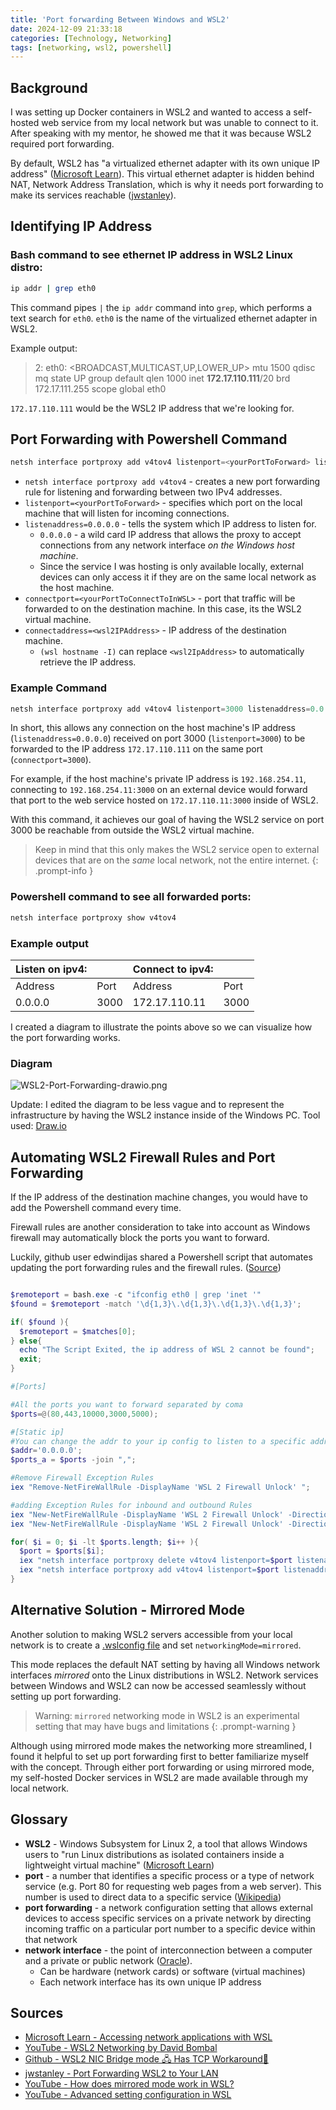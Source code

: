```yaml
---
title: 'Port forwarding Between Windows and WSL2'
date: 2024-12-09 21:33:18
categories: [Technology, Networking]
tags: [networking, wsl2, powershell]
---
```


## Background
I was setting up Docker containers in WSL2 and wanted to access a self-hosted web service from my local network but was unable to connect to it. After speaking with my mentor, he showed me that it was because WSL2 required port forwarding.

By default, WSL2 has "a virtualized ethernet adapter with its own unique IP address" ([Microsoft Learn](https://learn.microsoft.com/en-us/windows/wsl/networking#default-networking-mode-nat:~:text=WSL%202%20has%20a%20virtualized%20ethernet%20adapter%20with%20its%20own%20unique%20IP%20address.)). This virtual ethernet adapter is hidden behind NAT, Network Address Translation, which is why it needs port forwarding to make its services reachable ([jwstanley](https://jwstanly.com/blog/article/Port+Forwarding+WSL+2+to+Your+LAN/#:~:text=Your%20computer%20hides%20WSL2%20behind%20a%20NAT)).


## Identifying IP Address

### Bash command to see ethernet IP address in WSL2 Linux distro:
``` bash
ip addr | grep eth0
```
This command pipes `|` the `ip addr` command into `grep`, which performs a text search for `eth0`. `eth0` is the name of the virtualized ethernet adapter in WSL2. 

Example output:
> 2: eth0: <BROADCAST,MULTICAST,UP,LOWER_UP> mtu 1500 qdisc mq state UP group default qlen 1000
    inet **172.17.110.111**/20 brd 172.17.111.255 scope global eth0

`172.17.110.111` would be the WSL2 IP address that we're looking for.

## Port Forwarding with Powershell Command

``` powershell
netsh interface portproxy add v4tov4 listenport=<yourPortToForward> listenaddress=0.0.0.0 connectport=<yourPortToConnectToInWSL> connectaddress=<wsl2IPAddress>
```
* `netsh interface portproxy add v4tov4` - creates a new port forwarding rule for listening and forwarding between two IPv4 addresses.
* `listenport=<yourPortToForward>` - specifies which port on the local machine that will listen for incoming connections.
* `listenaddress=0.0.0.0` - tells the system which IP address to listen for.
  * `0.0.0.0` - a wild card IP address that allows the proxy to accept connections from any network interface *on the Windows host machine*. 
  * Since the service I was hosting is only available locally, external devices can only access it if they are on the same local network as the host machine.
* `connectport=<yourPortToConnectToInWSL>` - port that traffic will be forwarded to on the destination machine. In this case, its the WSL2 virtual machine. 
* `connectaddress=<wsl2IPAddress>` - IP address of the destination machine.
  * `(wsl hostname -I)` can replace `<wsl2IpAddress>` to automatically retrieve the IP address.

### Example Command
``` powershell
netsh interface portproxy add v4tov4 listenport=3000 listenaddress=0.0.0.0 connectport=3000 connectaddress=172.17.110.111
```
In short, this allows any connection on the host machine's IP address (`listenaddress=0.0.0.0`) received on port 3000 (`listenport=3000`) to be forwarded to the IP address `172.17.110.111` on the same port (`connectport=3000`). 

For example, if the host machine's private IP address is `192.168.254.11`, connecting to `192.168.254.11:3000` on an external device would forward that port to the web service hosted on `172.17.110.11:3000` inside of WSL2. 

With this command, it achieves our goal of having the WSL2 service on port 3000 be reachable from outside the WSL2 virtual machine.

> Keep in mind that this only makes the WSL2 service open to external devices that are on the *same* local network, not the entire internet. 
{: .prompt-info }

### Powershell command to see all forwarded ports:
``` powershell
netsh interface portproxy show v4tov4
```
### Example output

| Listen on ipv4: |      | Connect to ipv4: |      |
| :-------------- | :--- | :--------------- | :--- |
| Address         | Port | Address          | Port |
| 0.0.0.0         | 3000 | 172.17.110.11    | 3000 |

I created a diagram to illustrate the points above so we can visualize how the port forwarding works. 

### Diagram

![WSL2-Port-Forwarding-drawio.png](https://i.postimg.cc/rmncVXbn/WSL2-Port-Forwarding-drawio.png)

Update: I edited the diagram to be less vague and to represent the infrastructure by having the WSL2 instance inside of the Windows PC. Tool used: [Draw.io](https://app.diagrams.net/?splash=0&libs=aws4)

## Automating WSL2 Firewall Rules and Port Forwarding

If the IP address of the destination machine changes, you would have to add the Powershell command every time. 

Firewall rules are another consideration to take into account as Windows firewall may automatically block the ports you want to forward.

Luckily, github user edwindijas shared a Powershell script that automates updating the port forwarding rules and the firewall rules. ([Source](https://github.com/microsoft/WSL/issues/4150#issuecomment-504209723))

``` powershell

$remoteport = bash.exe -c "ifconfig eth0 | grep 'inet '"
$found = $remoteport -match '\d{1,3}\.\d{1,3}\.\d{1,3}\.\d{1,3}';

if( $found ){
  $remoteport = $matches[0];
} else{
  echo "The Script Exited, the ip address of WSL 2 cannot be found";
  exit;
}

#[Ports]

#All the ports you want to forward separated by coma
$ports=@(80,443,10000,3000,5000);

#[Static ip]
#You can change the addr to your ip config to listen to a specific address
$addr='0.0.0.0';
$ports_a = $ports -join ",";

#Remove Firewall Exception Rules
iex "Remove-NetFireWallRule -DisplayName 'WSL 2 Firewall Unlock' ";

#adding Exception Rules for inbound and outbound Rules
iex "New-NetFireWallRule -DisplayName 'WSL 2 Firewall Unlock' -Direction Outbound -LocalPort $ports_a -Action Allow -Protocol TCP";
iex "New-NetFireWallRule -DisplayName 'WSL 2 Firewall Unlock' -Direction Inbound -LocalPort $ports_a -Action Allow -Protocol TCP";

for( $i = 0; $i -lt $ports.length; $i++ ){
  $port = $ports[$i];
  iex "netsh interface portproxy delete v4tov4 listenport=$port listenaddress=$addr";
  iex "netsh interface portproxy add v4tov4 listenport=$port listenaddress=$addr connectport=$port connectaddress=$remoteport";
}
```

## Alternative Solution - Mirrored Mode

Another solution to making WSL2 servers accessible from your local network is to create a [.wslconfig file](https://learn.microsoft.com/en-us/windows/wsl/wsl-config#wslconfig) and set `networkingMode=mirrored`.

This mode replaces the default NAT setting by having all Windows network interfaces *mirrored* onto the Linux distributions in WSL2. Network services between Windows and WSL2 can now be accessed seamlessly without setting up port forwarding.

> Warning: `mirrored` networking mode in WSL2 is an experimental setting that may have bugs and limitations
{: .prompt-warning }

Although using mirrored mode makes the networking more streamlined, I found it helpful to set up port forwarding first to better familiarize myself with the concept. Through either port forwarding or using mirrored mode, my self-hosted Docker services in WSL2 are made available through my local network.

## Glossary
* **WSL2** - Windows Subsystem for Linux 2, a tool that allows Windows users to "run Linux distributions as isolated containers inside a lightweight virtual machine" ([Microsoft Learn](https://learn.microsoft.com/en-us/windows/wsl/about))
* **port** - a number that identifies a specific process or a type of network service (e.g. Port 80 for requesting web pages from a web server). This number is used to direct data to a specific service ([Wikipedia](https://en.wikipedia.org/wiki/Port_(computer_networking)#:~:text=In%20computer%20networking%2C%20a%20port,a%20type%20of%20network%20service.))
* **port forwarding** - a network configuration setting that allows external devices to access specific services on a private network by directing incoming traffic on a particular port number to a specific device within that network
*  **network interface** - the point of interconnection between a computer and a private or public network ([Oracle](https://docs.oracle.com/javase/tutorial/networking/nifs/definition.html#:~:text=A%20network%20interface%20is%20the,can%20be%20implemented%20in%20software.)).
   *  Can be hardware (network cards) or software (virtual machines)
   *  Each network interface has its own unique IP address

## Sources
* [Microsoft Learn - Accessing network applications with WSL](https://learn.microsoft.com/en-us/windows/wsl/networking)
* [YouTube - WSL2 Networking by David Bombal](https://www.youtube.com/watch?v=yCK3easuYm4&ab_channel=DavidBombal)
* [Github - WSL2 NIC Bridge mode 🖧 Has TCP Workaround🔨](https://github.com/microsoft/WSL/issues/4150)
* [jwstanley - Port Forwarding WSL2 to Your LAN](https://jwstanly.com/blog/article/Port+Forwarding+WSL+2+to+Your+LAN/)
* [YouTube - How does mirrored mode work in WSL?](https://www.youtube.com/watch?v=bvW_2rXCOQw&ab_channel=MicrosoftDeveloper)
* [YouTube - Advanced setting configuration in WSL](https://www.youtube.com/watch?v=dKBU5gWnBvc&ab_channel=WolfDynamicsWorld-WDW)
